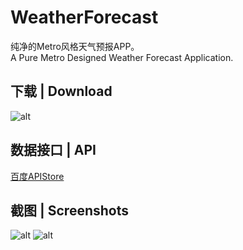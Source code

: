 # WeatherForecast
纯净的Metro风格天气预报APP。  
A Pure Metro Designed Weather Forecast Application.

## 下载 | Download
![alt](http://ww4.sinaimg.cn/large/be0cd226jw1f768isl2obj205k05kglw.jpg)

## 数据接口 | API
[百度APIStore](http://apistore.baidu.com/apiworks/servicedetail/112.html)  

## 截图 | Screenshots

![alt](https://pic2.zhimg.com/2d216706ff99ebb8265737e3fc060c49_b.png)
![alt](https://pic4.zhimg.com/8a0ef57ef2129c8314d44a1a5b68a463_b.png)
